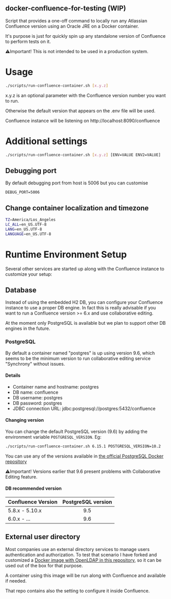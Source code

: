 docker-confluence-for-testing (WIP)
---

 
Script that provides a one-off command to locally run any Atlassian Confluence version using an Oracle JRE on a Docker container.

It's purpose is just for quickly spin up any standalone version of Confluence to perform tests on it.

⚠️Important! This is not intended to be used in a production system.

# Usage

```bash
./scripts/run-confluence-container.sh [x.y.z]

```
x.y.z is an optional parameter with the Confluence version number you want to run.

Otherwise the default version that appears on the .env file will be used.

Confluence instance will be listening on http://localhost:8090/confluence

# Additional settings

```bash
./scripts/run-confluence-container.sh [x.y.z] [ENV=VALUE ENV2=VALUE]
```

## Debugging port
By default debugging port from host is 5006 but you can customise
```
DEBUG_PORT=5006
```

## Change container localization and timezone
 ```bash
 TZ=America/Los_Angeles
 LC_ALL=en_US.UTF-8
 LANG=en_US.UTF-8
 LANGUAGE=en_US.UTF-8
 ```

# Runtime Environment Setup
Several other services are started up along with the Confluence instance to customize your setup:

## Database
Instead of using the embedded H2 DB, you can configure your Confluence instance to use a proper DB engine. In fact this is really advisable if you want to run a Confluence version >= 6.x and use collaborative editing.

At the moment only PostgreSQL is available but we plan to support other DB engines in the future.

### PostgreSQL
By default a container named "postgres" is up using version 9.6, which seems to be the minimum version to run collaborative editing service "Synchrony" without issues.

#### Details
- Container name and hostname: postgres
- DB name: confluence
- DB username: postgres
- DB password: postgres
- JDBC connection URL: jdbc:postgresql://postgres:5432/confluence

#### Changing version
You can change the default PostgreSQL version (9.6) by adding the environment variable `POSTGRESQL_VERSION`. Eg:
```bash
./scripts/run-confluence-container.sh 6.15.1 POSTGRESQL_VERSION=10.2
```

You can use any of the versions available in [the official PostgreSQL Docker repository](https://hub.docker.com/_/postgres)

⚠️Important! Versions earlier that 9.6 present problems with Collaborative Editing feature.

#### DB recommended version
| Confluence Version | PostgreSQL version |
| ------------------ |:------------------:|
| 5.8.x - 5.10.x | 9.5 |
| 6.0.x - ... | 9.6 | 


## External user directory
Most companies use an external directory services to manage users authentication and authorization. To test that scenario I have forked and customized a [Docker image with OpenLDAP in this repository](https://github.com/aruizca/docker-test-openldap), so it can be used out of the box for that purpose.

A container using this image will be run along with Confluence and available if needed.

That repo contains also the setting to configure it inside Confluence.

 
 


